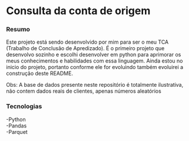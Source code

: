 # Consulta da conta de origem 
### Resumo
Este projeto está sendo desenvolvido por mim para ser o meu TCA (Trabalho de Conclusão de Apredizado).
É o primeiro projeto que desenvolvo sozinho e escolhi desenvolver em python para aprimorar os meus conhecimentos e habilidades com essa linguagem.
Ainda estou no inicio do projeto, portanto conforme ele for evoluindo também evoluirei a construção deste README.
 
Obs: A base de dados presente neste repositório é totalmente ilustrativa, não contem dados reais de clientes, apenas números aleatórios
 
### Tecnologias
-Python<br>
-Pandas<br>
-Parquet<br>
